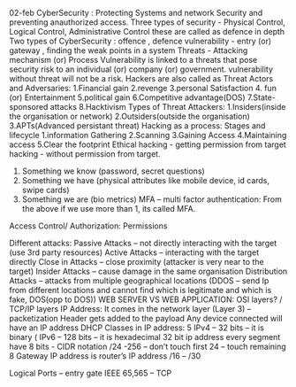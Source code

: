 02-feb
CyberSecurity : Protecting Systems and network Security and preventing anauthorized access.
Three types of security - Physical Control, Logical Control, Administrative Control
these are called as defence in depth
Two types of CyberSecurity : offence , defence
vulnerability - entry (or) gateway , finding the weak points in a system 
Threats - Attacking mechanism (or) Process
Vulnerability is linked to a threats that pose security risk to an individual (or) company (or) government.
vulnerability without threat will not be a risk.
Hackers are also called as Threat Actors and Adversaries: 1.Financial gain 2.revenge 3.personal Satisfaction 4. fun (or) Entertainment 5.political gain 6.Competitive advantage(DOS) 7.State-sponsored attacks 8.Hacktivism
Types of Threat Attackers: 1.Insiders(inside the organisation or network) 2.Outsiders(outside the organisation) 3.APTs(Advanced persistant threat)
Hacking as a process: Stages and lifecycle
1.information Gathering
2.Scanning
3.Gaining Access
4.Maintaining access
5.Clear the footprint
Ethical hacking - getting permission from target
hacking - without permission from target.
1.	Something we know (password, secret questions)
2.	Something we have (physical attributes like mobile device, id cards, swipe cards)
3.	Something we are (bio metrics)
MFA – multi factor authentication: From the above if we use more than 1, its called MFA.

Access Control/ Authorization: Permissions
 
Different attacks:
Passive Attacks – not directly interacting with the target (use 3rd party resources)
Active Attacks – interacting with the target directly
Close in Attacks – close proximity (attacker is very near to the target)
Insider Attacks – cause damage in the same organisation
Distribution Attacks – attacks from multiple geographical locations (DDOS – send Ip from different locations and cannot find which is legitimate and which is fake, DOS(opp to DOS))
WEB SERVER VS WEB APPLICATION:
OSI layers? / TCP/IP layers
IP Address:
It comes in the network layer (Layer 3) – packetization 
Header gets added to the payload
Any device connected will have an IP address
DHCP
Classes in IP address: 5
IPv4 – 32 bits – it is binary (
IPv6 – 128 bits – it is hexadecimal 
32 bit ip address every segment have 8 bits - 
CIDR notation
/24 -256 – don’t touch first 24 – touch remaining 8
Gateway IP address is router’s IP address
/16 – 
/30

Logical Ports – entry gate
IEEE 
65,565 – TCP

